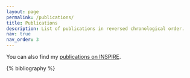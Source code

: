 ```yaml
---
layout: page
permalink: /publications/
title: Publications
description: List of publications in reversed chronological order.
nav: true
nav_order: 3
---
```


You can also find my [publications on INSPIRE](https://inspirehep.net/authors/1414160).

<div class="publications">

{% bibliography %}

</div>
